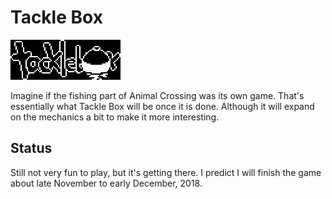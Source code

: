 # Tackle Box

![tackle box logo](./sketches/logo.png)

Imagine if the fishing part of Animal Crossing was its own game. That's essentially what Tackle Box will be once it is done. Although it will expand on the mechanics a bit to make it more interesting.

## Status

Still not very fun to play, but it's getting there. I predict I will finish the game about late November to early December, 2018.
